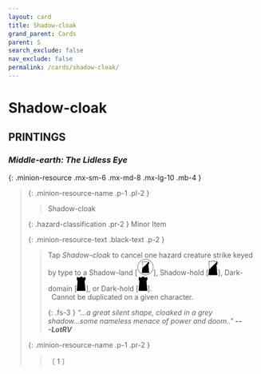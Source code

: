 ```yaml
---
layout: card
title: Shadow-cloak
grand_parent: Cards
parent: S
search_exclude: false
nav_exclude: false
permalink: /cards/shadow-cloak/
---
```


# Shadow-cloak


## PRINTINGS


### _Middle-earth: The Lidless Eye_

{: .minion-resource .mx-sm-6 .mx-md-8 .mx-lg-10 .mb-4 }
> {: .minion-resource-name .p-1 .pl-2 }
> > <div class="hazard-mp"></div>
> > <div class="card-name">Shadow-cloak</div>
>
> {: .hazard-classification .pr-2 }
> Minor Item
>
> {: .minion-resource-text .black-text .p-2 }
> > Tap _Shadow-cloak_ to cancel one hazard creature strike keyed by type to a Shadow-land <nobr>[<img src="/assets/images/shadow-land.svg">]</nobr>, Shadow-hold <nobr>[<img src="/assets/images/shadow-hold.svg">]</nobr>, Dark-domain <nobr>[<img src="/assets/images/dark-hold.svg">]</nobr>, or Dark-hold <nobr>[<img src="/assets/images/dark-hold.svg">]</nobr>. <br>&ensp;Cannot be duplicated on a given character.   
> > 
> > {: .fs-3 } 
> > _“...a great silent shape, cloaked in a grey shadow...some nameless menace of power and doom.."_ ***---&#65279;LotRV*** 
> 
> {: .minion-resource-name .p-1 .pr-2 }
> > <div class="card-shield"></div>
> > <div class="card-corruption-white">〔 1 〕</div>
